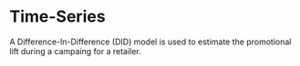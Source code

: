 # Time-Series

A Difference-In-Difference (DID) model is used to estimate the promotional lift during a campaing for a retailer.
